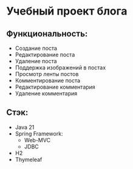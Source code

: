 # Учебный проект блога
## Функциональность:
- Создание поста
- Редактирование поста
- Удаление поста
- Поддержка изображений в постах
- Просмотр ленты постов
- Комментирование поста
- Редактирование комментария
- Удаление комментария

## Стэк:
- Java 21
- Spring Framework:
  - Web-MVC
  - JDBC
- H2 
- Thymeleaf